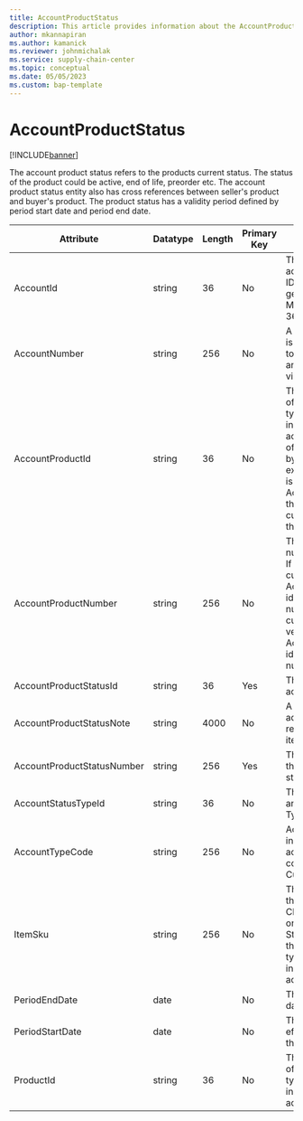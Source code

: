 ```yaml
---
title: AccountProductStatus
description: This article provides information about the AccountProductStatus entity.
author: mkannapiran
ms.author: kamanick
ms.reviewer: johnmichalak
ms.service: supply-chain-center
ms.topic: conceptual
ms.date: 05/05/2023
ms.custom: bap-template
---
```


# **AccountProductStatus**

[!INCLUDE[banner](../../includes/banner.md)]

The account product status refers to the products current status. The status of the product could be active, end of life, preorder etc. The account product status entity also has cross references between seller's product and buyer's product. The product status has a validity period defined by period start date and period end date.



|	Attribute	|	Datatype	|	Length	|	Primary Key	|	Description	|
|---------------|--------|------|----------|-----------|
|	AccountId	|	string	|	36	|	No	|	The unique ID of the account. The Account ID is an internal system generated ID by Microsoft Dynamics 365 applications.	|
|	AccountNumber	|	string	|	256	|	No	|	A number or code that is used for the account to quickly search for and identify it in system views.	|
|	AccountProductId	|	string	|	36	|	No	|	The Stockkeeping Unit of the product, which is typically used for inventory-related activities. The unique ID of the product managed by the account. For example, if the account is a customer, then AccountProductId holds the product ID the customer uses to refer the sellers product.	|
|	AccountProductNumber	|	string	|	256	|	No	|	The unique product number for the account. If the account is a customer, then AccountProductNumber identifies the product number of the customer, or if its vendor then AccountProductNumber identifies the product number of the vendor.	|
|	AccountProductStatusId	|	string	|	36	|	Yes	|	The unique ID of the account product status	|
|	AccountProductStatusNote	|	string	|	4000	|	No	|	A note, comment or additional information regarding the vendor item status.	|
|	AccountProductStatusNumber	|	string	|	256	|	Yes	|	The unique number of the account product status	|
|	AccountStatusTypeId	|	string	|	36	|	No	|	The unique identifier of an Account Status Type.	|
|	AccountTypeCode	|	string	|	256	|	No	|	Account type code indicates the type of account. An account could be Vendor, Customer etc.	|
|	ItemSku	|	string	|	256	|	No	|	The product number of the Microsoft Supply Chain Center customer or user. The Stockkeeping Unit of the product, which is typically used for inventory-related activities. |
|	PeriodEndDate	|	date	|		|	No	|	The validity or expiry date of this record	|
|	PeriodStartDate	|	date	|		|	No	|	The beginning or effective start date of this record	|
|	ProductId	|	string	|	36	|	No	|	The Stockkeeping Unit of the product, which is typically used for inventory-related activities.	|
